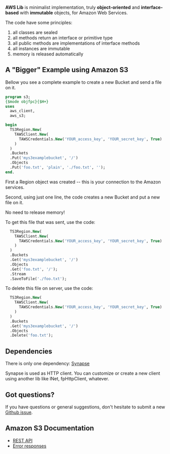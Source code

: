 **AWS Lib** is minimalist implementation, truly **object-oriented** and **interface-based** with **immutable** objects, 
for Amazon Web Services.

The code have some principles:
 1. all classes are sealed
 2. all methods return an interface or primitive type
 3. all public methods are implementations of interface methods
 4. all instances are immutable
 5. memory is released automatically 

## A "Bigger" Example using **Amazon S3**

Bellow you see a complete example to create a new Bucket and send a file on it.

``` pascal
program s3;
{$mode objfpc}{$H+}
uses
  aws_client,
  aws_s3;

begin
  TS3Region.New(
    TAWSClient.New(
      TAWSCredentials.New('YOUR_access_key', 'YOUR_secret_key', True)
    )
  )
  .Buckets
  .Put('mys3examplebucket', '/')
  .Objects
  .Put('foo.txt', 'plain', './foo.txt', '');
end.
```

First a Region object was created -- this is your connection to the Amazon services.

Second, using just one line, the code creates a new Bucket and put a new file on it.

No need to release memory!

To get this file that was sent, use the code:

``` pascal
  TS3Region.New(
    TAWSClient.New(
      TAWSCredentials.New('YOUR_access_key', 'YOUR_secret_key', True)
    )
  )
  .Buckets
  .Get('mys3examplebucket', '/')
  .Objects
  .Get('foo.txt', '/');
  .Stream
  .SaveToFile('./foo.txt');
```

To delete this file on server, use the code:

``` pascal
  TS3Region.New(
    TAWSClient.New(
      TAWSCredentials.New('YOUR_access_key', 'YOUR_secret_key', True)
    )
  )
  .Buckets
  .Get('mys3examplebucket', '/')
  .Objects
  .Delete('foo.txt');
```

## Dependencies 

There is only one dependency: [Synapse](http://synapse.ararat.cz/doku.php/download)

Synapse is used as HTTP client.  You can customize or create a new client using another lib like lNet, fpHttpClient, whatever.

## Got questions?

If you have questions or general suggestions, don't hesitate to submit
a new [Github issue](https://github.com/mdbs99/AWS/issues/new).

## Amazon S3 Documentation
* [REST API](http://docs.aws.amazon.com/AmazonS3/latest/API/APIRest.html)
* [Error responses](http://docs.aws.amazon.com/AmazonS3/latest/API/ErrorResponses.html)
